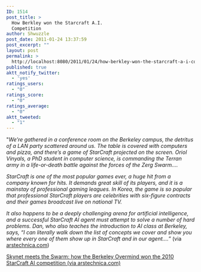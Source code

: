 ```yaml
---
ID: 1514
post_title: >
  How Berkley won the Starcraft A.I.
  Competition
author: Shwuzzle
post_date: 2011-01-24 13:37:59
post_excerpt: ""
layout: post
permalink: >
  http://localhost:8080/2011/01/24/how-berkley-won-the-starcraft-a-i-competition/
published: true
aktt_notify_twitter:
  - 'yes'
ratings_users:
  - "0"
ratings_score:
  - "0"
ratings_average:
  - "0"
aktt_tweeted:
  - "1"
---
```

"<em>We’re gathered in a conference room on the Berkeley campus, the detritus  of a LAN party scattered around us. The table is covered with computers  and pizza, and there’s a game of <em>StarCraft</em> projected on the  screen. Oriol Vinyals, a PhD student in computer science, is commanding  the Terran army in a life-or-death battle against the forces of the Zerg  Swarm....</em>

<em>StarCraft is one of the most popular games ever, a huge hit  from a company known for hits. It demands great skill of its players,  and it is a mainstay of professional gaming leagues. In Korea, the game  is so popular that professional </em><em>StarCraft players are celebrities with six-figure contracts and their games broadcast live on national TV.</em>

<em>It also happens to be a deeply challenging arena for artificial intelligence, and a successful </em><em>StarCraft AI agent must attempt to solve a number of hard problems. Dan, who also  teaches the introduction to AI class at Berkeley, says, “I can  literally walk down the list of concepts we cover and show you where  every one of them show up in </em><em>StarCraft and in our agent....</em>” (via <a href="http://arstechnica.com/gaming/news/2011/01/skynet-meets-the-swarm-how-the-berkeley-overmind-won-the-2010-starcraft-ai-competition.ars">arstechnica.com</a>)

<a href="http://arstechnica.com/gaming/news/2011/01/skynet-meets-the-swarm-how-the-berkeley-overmind-won-the-2010-starcraft-ai-competition.ars">Skynet meets the Swarm: how the Berkeley Overmind won the 2010 StarCraft AI competition (via arstechnica.com)</a>